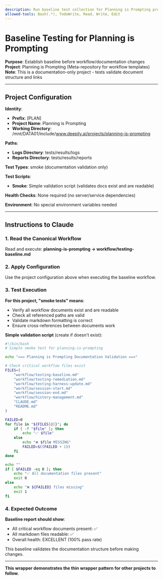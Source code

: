 ```yaml
---
description: Run baseline test collection for Planning is Prompting project
allowed-tools: Bash(.*), TodoWrite, Read, Write, Edit
---
```


# Baseline Testing for Planning is Prompting

**Purpose**: Establish baseline before workflow/documentation changes
**Project**: Planning is Prompting (Meta-repository for workflow templates)
**Note**: This is a documentation-only project - tests validate document structure and links

---

## Project Configuration

**Identity**:
- **Prefix**: [PLAN]
- **Project Name**: Planning is Prompting
- **Working Directory**: /mnt/DATA01/include/www.deepily.ai/projects/planning-is-prompting

**Paths**:
- **Logs Directory**: tests/results/logs
- **Reports Directory**: tests/results/reports

**Test Types**: smoke (documentation validation only)

**Test Scripts**:
- **Smoke**: Simple validation script (validates docs exist and are readable)

**Health Checks**: None required (no server/service dependencies)

**Environment**: No special environment variables needed

---

## Instructions to Claude

### 1. Read the Canonical Workflow

Read and execute: **planning-is-prompting → workflow/testing-baseline.md**

### 2. Apply Configuration

Use the project configuration above when executing the baseline workflow.

### 3. Test Execution

**For this project, "smoke tests" means**:
- Verify all workflow documents exist and are readable
- Check all referenced paths are valid
- Validate markdown formatting is correct
- Ensure cross-references between documents work

**Simple validation script** (create if doesn't exist):
```bash
#!/bin/bash
# Simple smoke test for planning-is-prompting

echo "=== Planning is Prompting Documentation Validation ==="

# Check critical workflow files exist
FILES=(
    "workflow/testing-baseline.md"
    "workflow/testing-remediation.md"
    "workflow/testing-harness-update.md"
    "workflow/session-start.md"
    "workflow/session-end.md"
    "workflow/history-management.md"
    "CLAUDE.md"
    "README.md"
)

FAILED=0
for file in "${FILES[@]}"; do
    if [ -f "$file" ]; then
        echo "✅ $file"
    else
        echo "❌ $file MISSING"
        FAILED=$((FAILED + 1))
    fi
done

echo ""
if [ $FAILED -eq 0 ]; then
    echo "✅ All documentation files present"
    exit 0
else
    echo "❌ ${FAILED} files missing"
    exit 1
fi
```

### 4. Expected Outcome

**Baseline report should show**:
- All critical workflow documents present: ✅
- All markdown files readable: ✅
- Overall health: EXCELLENT (100% pass rate)

This baseline validates the documentation structure before making changes.

---

**This wrapper demonstrates the thin wrapper pattern for other projects to follow.**
